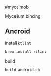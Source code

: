 #mycelmob

Mycelium binding

## Android

install `ktlint`
```bash
brew install ktlint
```
build
```bash
build-android.sh
```